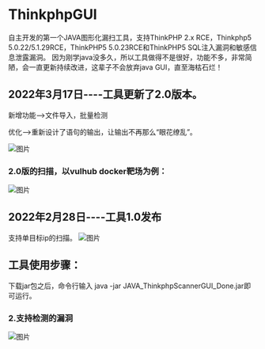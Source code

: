 # ThinkphpGUI
自主开发的第一个JAVA图形化漏扫工具，支持ThinkPHP 2.x RCE，Thinkphp5 5.0.22/5.1.29RCE，ThinkPHP5 5.0.23RCE和ThinkPHP5 SQL注入漏洞和敏感信息泄露漏洞。
因为刚学java没多久，所以工具做得不是很好，功能不多，非常简陋，会一直更新持续改进，这辈子不会放弃java GUI，直至海枯石烂！

## 2022年3月17日----工具更新了2.0版本。
新增功能-->文件导入，批量检测

优化-->重新设计了语句的输出，让输出不再那么“眼花缭乱”。

![图片](https://user-images.githubusercontent.com/64825932/158748973-ddeba0c5-ccbb-4fb8-9443-fa55caf86ab4.png)
### 2.0版的扫描，以vulhub docker靶场为例：
![图片](https://user-images.githubusercontent.com/64825932/158749248-984614e4-a75d-4aa0-ac53-f4b9498c24f4.png)


## 2022年2月28日----工具1.0发布
支持单目标ip的扫描。
![图片](https://user-images.githubusercontent.com/64825932/155970803-c7bdc45c-f1ea-4ca3-b329-098a1c907969.png)
## 工具使用步骤：
下载jar包之后，命令行输入 java -jar JAVA_ThinkphpScannerGUI_Done.jar即可运行。

### 2.支持检测的漏洞
![图片](https://user-images.githubusercontent.com/64825932/155971045-08adae08-bd97-41e2-afc8-e0d0ef41c424.png)

